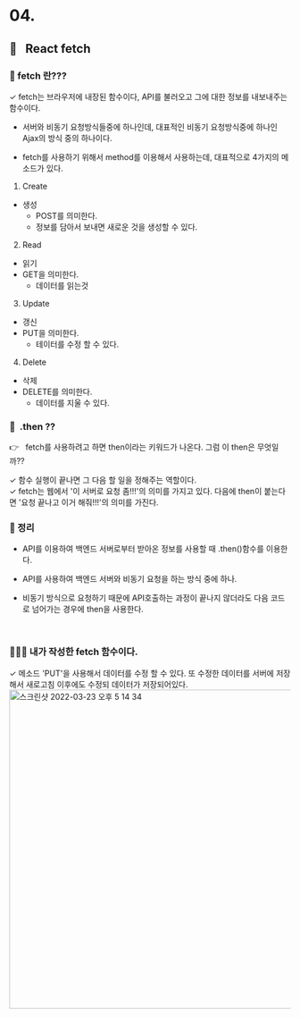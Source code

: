 # 04.

## 🌈 &nbsp; React fetch

### 🧐 fetch 란???

✓ fetch는 브라우저에 내장된 함수이다, API를 불러오고 그에 대한 정보를 내보내주는 함수이다.

- 서버와 비동기 요청방식들중에 하나인데, 대표적인 비동기 요청방식중에 하나인 Ajax의 방식 중의 하나이다.

- fetch를 사용하기 위해서 method를 이용해서 사용하는데, 대표적으로 4가지의 메소드가 있다.

1. Create

- 생성
  - POST를 의미한다.
  - 정보를 담아서 보내면 새로운 것을 생성할 수 있다.

2. Read

- 읽기
- GET을 의미한다.
  - 데이터를 읽는것

3. Update

- 갱신
- PUT을 의미한다.
  - 테이터를 수정 할 수 있다.

4. Delete

- 삭제
- DELETE를 의미한다.
  - 데이터를 지울 수 있다.

### 🧐 &nbsp;.then ??

👉 &nbsp; fetch를 사용하려고 하면 then이라는 키워드가 나온다. 그럼 이 then은 무엇일까??

✓ 함수 실행이 끝나면 그 다음 할 일을 정해주는 역할이다.
<br>
✓ fetch는 웹에서 '이 서버로 요청 좀!!!'의 의미를 가지고 있다. 다음에 then이 붙는다면 '요청 끝나고 이거 해줘!!!'의 의미를 가진다.

### 📌 정리

- API를 이용하여 백엔드 서버로부터 받아온 정보를 사용할 때 .then()함수를 이용한다.
- API를 사용하여 백엔드 서버와 비동기 요청을 하는 방식 중에 하나.
- 비동기 방식으로 요청하기 때문에 API호출하는 과정이 끝나지 않더라도 다음 코드로 넘어가는 경우에 then을 사용한다.

  <br>

### 👩🏻‍💻 내가 작성한 fetch 함수이다.

✓ 메소드 'PUT'을 사용해서 데이터를 수정 할 수 있다. 또 수정한 데이터를 서버에 저장해서 새로고침 이후에도 수정되 데이터가 저장되어있다.
<img width="571" alt="스크린샷 2022-03-23 오후 5 14 34" src="https://user-images.githubusercontent.com/89238394/159654176-1bd62ba1-eefc-474f-96c9-ea7bd4437221.png">

